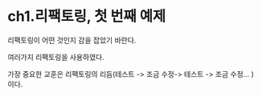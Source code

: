 # ch1.리팩토링, 첫 번째 예제

리팩토링이 어떤 것인지 감을 잡았기 바란다.

여러가지 리팩토링을 사용하였다.

가장 중요한 교훈은 리팩토링의 리듬(테스트 -> 조금 수정-> 테스트 -> 조금 수정... ) 이다.
